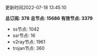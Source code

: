 更新时间2022-07-18 13:45:10

**总订阅: 378**
**总节点: 15686**
**有效节点: 3379**
- ss节点: 1042
- ssr节点: 16
- v2ray节点: 1961
- trojan节点: 360

